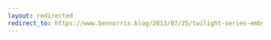 ```yaml
---
layout: redirected
redirect_to: https://www.bennorris.blog/2013/07/25/twilight-series-emby.html
---
```


